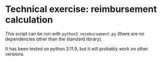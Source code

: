 # Technical exercise: reimbursement calculation

This script can be run with `python3 reimbursement.py` (there are no
dependencies other than the standard library).

It has been tested on python 3.11.9, but it will probably work on other versions.
